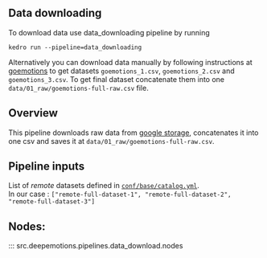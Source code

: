 ## Data downloading
To download data use data_downloading pipeline by running
```
kedro run --pipeline=data_downloading
```
Alternatively you can download data manually by following instructions at [goemotions](https://github.com/google-research/google-research/tree/master/goemotions) to get datasets `goemotions_1.csv`, `goemotions_2.csv` and `goemotions_3.csv`. To get final dataset concatenate them into one `data/01_raw/goemotions-full-raw.csv` file.
## Overview

This pipeline downloads raw data from [google storage](https://storage.googleapis.com/gresearch/goemotions/data/full_dataset/goemotions_1.csv), concatenates it into one csv and saves it at `data/01_raw/goemotions-full-raw.csv`.

## Pipeline inputs

List of *remote* datasets defined in [`conf/base/catalog.yml`](./../conf/base/catalog.yml).  
In our case : `["remote-full-dataset-1", "remote-full-dataset-2", "remote-full-dataset-3"]`

## Nodes:

::: src.deepemotions.pipelines.data_download.nodes